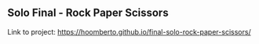 <h2>Solo Final - Rock Paper Scissors</h2>

Link to project: https://hoomberto.github.io/final-solo-rock-paper-scissors/
